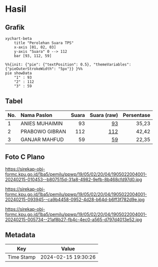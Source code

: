 # Hasil

## Grafik

```mermaid
xychart-beta
    title "Perolehan Suara TPS"
    x-axis [01, 02, 03]
    y-axis "Suara" 0 --> 112
    bar [93, 112, 59]
```

```mermaid
%%{init: {"pie": {"textPosition": 0.5}, "themeVariables": {"pieOuterStrokeWidth": "5px"}} }%%
pie showData
    "1" : 93
    "2" : 112
    "3" : 59
```

## Tabel

| No. | Nama Paslon    | Suara | Suara (raw) | Persentase |
|:--- |:-------------- | -----:| -----------:| ----------:|
| 1   | ANIES MUHAIMIN | 93    | [93][p-1]   | 35,23      |
| 2   | PRABOWO GIBRAN | 112   | [112][p-2]  | 42,42      |
| 3   | GANJAR MAHFUD  | 59    | [59][p-3]   | 22,35      |


[p-1]: https://github.com/gigit-pemilu/pemilu-2024-19-kepulauan-bangka-belitung/blob/main/pilpres/hitung-suara/sub/19-kepulauan-bangka-belitung/sub/05-bangka-barat/sub/02-simpang-teritip/sub/2004-peradong/sub/001-tps/sub/paslon-1.txt
[p-2]: https://github.com/gigit-pemilu/pemilu-2024-19-kepulauan-bangka-belitung/blob/main/pilpres/hitung-suara/sub/19-kepulauan-bangka-belitung/sub/05-bangka-barat/sub/02-simpang-teritip/sub/2004-peradong/sub/001-tps/sub/paslon-2.txt
[p-3]: https://github.com/gigit-pemilu/pemilu-2024-19-kepulauan-bangka-belitung/blob/main/pilpres/hitung-suara/sub/19-kepulauan-bangka-belitung/sub/05-bangka-barat/sub/02-simpang-teritip/sub/2004-peradong/sub/001-tps/sub/paslon-3.txt

## Foto C Plano

https://sirekap-obj-formc.kpu.go.id/1ba5/pemilu/ppwp/19/05/02/20/04/1905022004001-20240215-010453--b807515d-31a8-4982-9efb-8b468cfd97d0.jpg

https://sirekap-obj-formc.kpu.go.id/1ba5/pemilu/ppwp/19/05/02/20/04/1905022004001-20240215-093945--ca9b4458-0952-4d28-b64d-b6ff3f782d9e.jpg

https://sirekap-obj-formc.kpu.go.id/1ba5/pemilu/ppwp/19/05/02/20/04/1905022004001-20240215-005734--21af8b27-fb4c-4ec0-a565-d797d4013e52.jpg


## Metadata

| Key        | Value               |
| ---------- | ------------------- |
| Time Stamp | 2024-02-15 19:30:26 |



